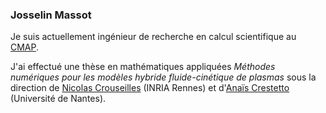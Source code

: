 ### Josselin Massot

Je suis actuellement ingénieur de recherche en calcul scientifique au [CMAP](https://portail.polytechnique.edu/cmap/fr).

J'ai effectué une thèse en mathématiques appliquées *Méthodes numériques pour les modèles hybride fluide-cinétique de plasmas* sous la direction de [Nicolas Crouseilles](http://people.rennes.inria.fr/Nicolas.Crouseilles/) (INRIA Rennes) et d'[Anaïs Crestetto](https://www.math.sciences.univ-nantes.fr/~crestetto/) (Université de Nantes).
